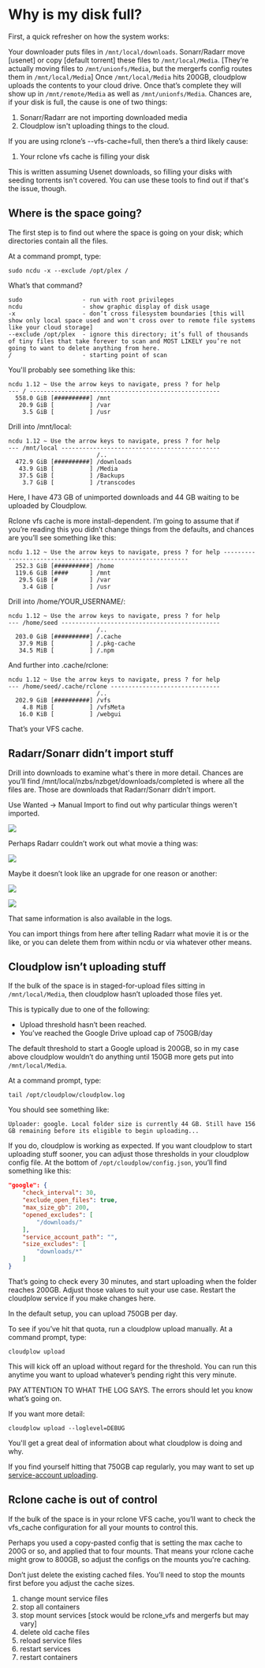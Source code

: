 # Why is my disk full?

First, a quick refresher on how the system works:

Your downloader puts files in `/mnt/local/downloads`.
Sonarr/Radarr move [usenet] or copy [default torrent] these files to `/mnt/local/Media`.
[They’re actually moving files to `/mnt/unionfs/Media`, but the mergerfs config routes them in `/mnt/local/Media`]
Once `/mnt/local/Media` hits 200GB, cloudplow uploads the contents to your cloud drive.
Once that’s complete they will show up in `/mnt/remote/Media` as well as `/mnt/unionfs/Media`.
Chances are, if your disk is full, the cause is one of two things:

1. Sonarr/Radarr are not importing downloaded media
1. Cloudplow isn't uploading things to the cloud.

If you are using rclone’s --vfs-cache=full, then there’s a third likely cause:

1. Your rclone vfs cache is filling your disk

This is written assuming Usenet downloads, so filling your disks with seeding torrents isn't covered.  You can use these tools to find out if that's the issue, though.

## Where is the space going?

The first step is to find out where the space is going on your disk; which directories contain all the files.

At a command prompt, type:

```shell
sudo ncdu -x --exclude /opt/plex /
```

What’s that command?

```shell
sudo                 - run with root privileges
ncdu                 - show graphic display of disk usage
-x                   - don’t cross filesystem boundaries [this will show only local space used and won't cross over to remote file systems like your cloud storage]
--exclude /opt/plex  - ignore this directory; it’s full of thousands of tiny files that take forever to scan and MOST LIKELY you’re not going to want to delete anything from here.
/                    - starting point of scan
```

You'll probably see something like this:

```text
ncdu 1.12 ~ Use the arrow keys to navigate, press ? for help
--- / ------------------------------------------------------
  558.0 GiB [##########] /mnt
   20.9 GiB [          ] /var
    3.5 GiB [          ] /usr
```

Drill into /mnt/local:

```text
ncdu 1.12 ~ Use the arrow keys to navigate, press ? for help
--- /mnt/local ---------------------------------------------
                         /..
  472.9 GiB [##########] /downloads
   43.9 GiB [          ] /Media
   37.5 GiB [          ] /Backups
    3.7 GiB [          ] /transcodes
```

Here, I have 473 GB of unimported downloads and 44 GB waiting to be uploaded by Cloudplow.

Rclone vfs cache is more install-dependent.  I’m going to assume that if you’re reading this you didn’t change things from the defaults, and chances are you’ll see something like this:

```text
ncdu 1.12 ~ Use the arrow keys to navigate, press ? for help ------------------------------------------------------------
  252.3 GiB [##########] /home
  119.6 GiB [####      ] /mnt
   29.5 GiB [#         ] /var
    3.4 GiB [          ] /usr
```

Drill into /home/YOUR_USERNAME/:

```text
ncdu 1.12 ~ Use the arrow keys to navigate, press ? for help
--- /home/seed ---------------------------------------------
                         /..
  203.0 GiB [##########] /.cache
   37.9 MiB [          ] /.pkg-cache
   34.5 MiB [          ] /.npm
```

And further into .cache/rclone:

```text
ncdu 1.12 ~ Use the arrow keys to navigate, press ? for help
--- /home/seed/.cache/rclone -------------------------------
                         /..
  202.9 GiB [##########] /vfs
    4.8 MiB [          ] /vfsMeta
   16.0 KiB [          ] /webgui
```

That’s your VFS cache.

## Radarr/Sonarr didn’t import stuff

Drill into downloads to examine what's there in more detail.  Chances are you’ll find /mnt/local/nzbs/nzbget/downloads/completed is where all the files are.  Those are downloads that Radarr/Sonarr didn’t import.

Use Wanted -> Manual Import to find out why particular things weren't imported.

![](../images/../../../images/low-disk/01-low-disk-manual.png)

Perhaps Radarr couldn’t work out what movie a thing was:

![](../images/../../../images/low-disk/02-low-disk-unknown.png)

Maybe it doesn’t look like an upgrade for one reason or another:

![](../images/../../../images/low-disk/03-low-disk-not-upgrade.png)

![](../images/../../../images/low-disk/04-low-disk-filesize.png)

That same information is also available in the logs.

You can import things from here after telling Radarr what movie it is or the like, or you can delete them from within ncdu or via whatever other means.

## Cloudplow isn’t uploading stuff

If the bulk of the space is in staged-for-upload files sitting in `/mnt/local/Media`, then cloudplow hasn’t uploaded those files yet.

This is typically due to one of the following:

- Upload threshold hasn’t been reached.
- You’ve reached the Google Drive upload cap of 750GB/day

The default threshold to start a Google upload is 200GB, so in my case above cloudplow wouldn’t do anything until 150GB more gets put into `/mnt/local/Media`.

At a command prompt, type:

```shell
tail /opt/cloudplow/cloudplow.log
```

You should see something like:

```text
Uploader: google. Local folder size is currently 44 GB. Still have 156 GB remaining before its eligible to begin uploading...
```

If you do, cloudplow is working as expected.  If you want cloudplow to start uploading stuff sooner, you can adjust those thresholds in your cloudplow config file.  At the bottom of `/opt/cloudplow/config.json`, you’ll find something like this:

```json
"google": {
    "check_interval": 30,
    "exclude_open_files": true,
    "max_size_gb": 200,
    "opened_excludes": [
        "/downloads/"
    ],
    "service_account_path": "",
    "size_excludes": [
        "downloads/*"
    ]
}
```

That’s going to check every 30 minutes, and start uploading when the folder reaches 200GB.  Adjust those values to suit your use case. Restart the cloudplow service if you make changes here.

In the default setup, you can upload 750GB per day.

To see if you’ve hit that quota, run a cloudplow upload manually.  At a command prompt, type:

```shell
cloudplow upload
```

This will kick off an upload without regard for the threshold.  You can run this anytime you want to upload whatever’s pending right this very minute.

PAY ATTENTION TO WHAT THE LOG SAYS.  The errors should let you know what’s going on.

If you want more detail:

```shell
cloudplow upload --loglevel=DEBUG
```

You'll get a great deal of information about what cloudplow is doing and why.

If you find yourself hitting that 750GB cap regularly, you may want to set up [service-account uploading](tip44.md).

## Rclone cache is out of control

If the bulk of the space is in your rclone VFS cache, you’ll want to check the vfs_cache configuration for all your mounts to control this.

Perhaps you used a copy-pasted config that is setting the max cache to 200G or so, and applied that to four mounts.  That means your rclone cache might grow to 800GB, so adjust the configs on the mounts you're caching.

Don’t just delete the existing cached files.  You’ll need to stop the mounts first before you adjust the cache sizes.

1. change mount service files
2. stop all containers
3. stop mount services [stock would be rclone_vfs and mergerfs but may vary]
4. delete old cache files
5. reload service files
6. restart services
7. restart containers
